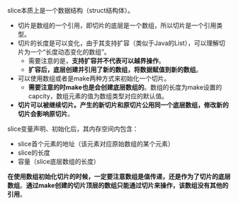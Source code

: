 slice本质上是一个数据结构（struct结构体）。

- 切片是数组的一个引用，即切片的底层是一个数组，所以切片是一个引用类型。
- 切片的长度是可以变化，由于其支持扩容（类似于Java的List），可以理解切片为一个“长度动态变化的数组”。
  - 需要注意的是，**支持扩容并不代表可以越界操作**。
  - **扩容后，底层创建并引用了新的数组，将数据赋值到新的数组**。
- 可以使用数组或者是make两种方式来初始化一个切片。
  - **需要注意的时make也是会创建底层数组的**。数组的长度为make设置的capcity，数组元素的值为数组类型对应的默认值。
- **切片可以被继续切片。产生的新切片和原切片公用同一个底层数组，修改新的切片会影响原切片**。

slice变量声明、初始化后，其内存空间内包含：

- slice首个元素的地址（该元素对应原始数组的某个元素）
- slice的长度
- 容量（slice底层数组的长度）

**在使用数组初始化切片的时候，一定要注意数组是值传递，还是作为了切片的底层数组**。**通过make创建的切片顶层的数组只能通过切片来操作，该数组没有其他的引用**。

